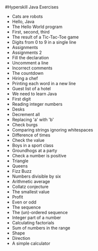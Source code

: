 #Hyperskill Java Exercises
- Cats are robots
- Hello, Java
- The Hello World program
- First, second, third
- The result of a Tic-Tac-Toe game
- Digits from 0 to 9 in a single line
- Assignments
- Assignments 2
- Fill the declaration
- Uncomment a line
- Incorrect comments
- The countdown
- Hiring a chef
- Printing each word in a new line
- Guest list of a hotel
- We need to learn Java
- First digit
- Reading integer numbers
- Desks
- Decrement all
- Replacing 'a' with 'b'
- Check burgs
- Comparing strings ignoring whitespaces
- Difference of times
- Check the value
- Boys in a sport class
- Groundhogs at a party
- Check a number is positive
- Triangle
- Queens
- Fizz Buzz
- Numbers divisible by six
- Arithmetic average
- Collatz conjecture
- The smallest value
- Profit
- Even or odd
- The sequence
- The (un)-ordered sequence
- Integer part of a number
- Calculating factorials
- Sum of numbers in the range
- Shape
- Direction
- A simple calculator
